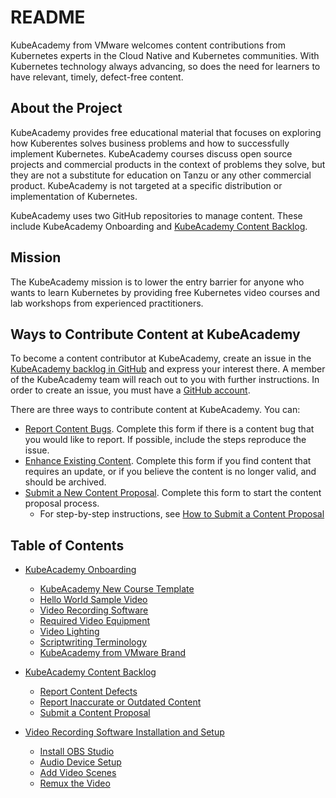# README

KubeAcademy from VMware welcomes content contributions from Kubernetes experts in the Cloud Native and Kubernetes communities. With Kubernetes technology always advancing, so does the need for learners to have relevant, timely, defect-free content.

## About the Project

KubeAcademy provides free educational material that focuses on exploring how Kuberentes solves business problems and how to successfully implement Kubernetes. KubeAcademy courses discuss open source projects and commercial products in the context of problems they solve, but they are not a substitute for education on Tanzu or any other commercial product. KubeAcademy is not targeted at a specific distribution or implementation of Kubernetes. 

KubeAcademy uses two GitHub repositories to manage content. These include KubeAcademy Onboarding and [KubeAcademy Content Backlog](https://github.com/kube-academy/backlog/issues).

## Mission

The KubeAcademy mission is to lower the entry barrier for anyone who wants to learn Kubernetes by providing free Kubernetes video courses and lab workshops from experienced practitioners. 

## Ways to Contribute Content at KubeAcademy

To become a content contributor at KubeAcademy, create an issue in the [KubeAcademy backlog in GitHub](https://github.com/kube-academy/backlog/issues) and express your interest there. A member of the KubeAcademy team will reach out to you with further instructions. In order to create an issue, you must have a [GitHub account](https://github.com/). 

There are three ways to contribute content at KubeAcademy. You can:

- [Report Content Bugs](https://github.com/kube-academy/onboarding/blob/main/templates/defect.md). Complete this form if there is a content bug that you would like to report. If possible, include the steps reproduce the issue.
- [Enhance Existing Content](https://github.com/kube-academy/onboarding/blob/main/templates/update-course.md). Complete this form if you find content that requires an update, or if you believe the content is no longer valid, and should be archived.
- [Submit a New Content Proposal](https://github.com/kube-academy/backlog/commit/765a060bc81f7e840b9aa4c7b5baec0731077859). Complete this form to start the content proposal process. 
   - For step-by-step instructions, see [How to Submit a Content Proposal](contributors-guide/contributor-backlog/how-to-submit-a-content-proposal.md)

## Table of Contents

- [KubeAcademy Onboarding](contributors-guide/contributor-onboarding) 
   - [KubeAcademy New Course Template](contributor-onboarding/kubeacademy-powerpoint-new-course-template.md)
   - [Hello World Sample Video ](contributor-onboarding/hello-world-sample-video.md)
   - [Video Recording Software](contributor-onboarding/video-recording-software.md)
   - [Required Video Equipment](contributor-onboarding/required-video-equipment.md)
   - [Video Lighting](contributor-onboarding/scriptwriting-terminology.md)
   - [Scriptwriting Terminology](contributor-onboarding/scriptwriting-terminology.md)
   - [KubeAcademy from VMware Brand](contributor-onboarding/kubeacademy-from-vmware-brand.md)

- [KubeAcademy Content Backlog](contributors-guide/contributor-backlog)
   - [Report Content Defects](contributor-backlog/report-content-defects.md) 
   - [Report Inaccurate or Outdated Content](contributor-backlog/report-inaccurate-or-outdated-content.md)
   - [Submit a Content Proposal](contributor-backlog/how-to-submit-a-content-proposal.md)

- [Video Recording Software Installation and Setup](contributors-guide/video-recording-setup)
   - [Install OBS Studio](video-recording-setup/install-obs-studio.md)
   - [Audio Device Setup](video-recording-setup/audio-device-setup.md)
   - [Add Video Scenes](video-recording-setup/add-video-scenes.md)
   - [Remux the Video](video-recording-setup/remux-the-video.md)
